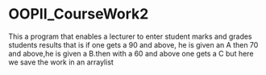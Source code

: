 # OOPII_CourseWork2
This a program that enables a lecturer to enter student marks  and grades students results that is if one gets a 90 and above, he is given an A then 70 and above,he is given a B.then with a 60 and above one gets a C but here we save the work in an arraylist
